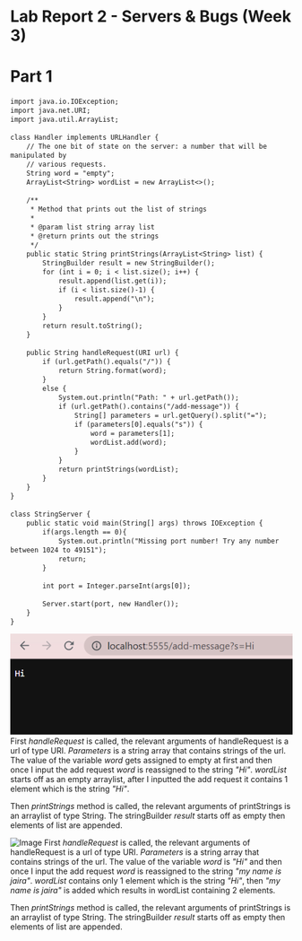 # **Lab Report 2 - Servers & Bugs (Week 3)**

# **Part 1**
```
import java.io.IOException;
import java.net.URI;
import java.util.ArrayList;

class Handler implements URLHandler {
    // The one bit of state on the server: a number that will be manipulated by
    // various requests.
    String word = "empty";
    ArrayList<String> wordList = new ArrayList<>();

    /**
     * Method that prints out the list of strings
     * 
     * @param list string array list
     * @return prints out the strings
     */
    public static String printStrings(ArrayList<String> list) {
        StringBuilder result = new StringBuilder();
        for (int i = 0; i < list.size(); i++) {
            result.append(list.get(i));
            if (i < list.size()-1) {
                result.append("\n");
            }
        }
        return result.toString();
    }

    public String handleRequest(URI url) {
        if (url.getPath().equals("/")) {
            return String.format(word);
        }
        else {
            System.out.println("Path: " + url.getPath());
            if (url.getPath().contains("/add-message")) {
                String[] parameters = url.getQuery().split("=");
                if (parameters[0].equals("s")) {
                    word = parameters[1];
                    wordList.add(word);
                }
            }
            return printStrings(wordList);
        }
    }
}

class StringServer {
    public static void main(String[] args) throws IOException {
        if(args.length == 0){
            System.out.println("Missing port number! Try any number between 1024 to 49151");
            return;
        }

        int port = Integer.parseInt(args[0]);

        Server.start(port, new Handler());
    }
}
```
![Image](https://github.com/jcaylao/LabReport2/blob/main/Screenshot%202023-02-05%20140628.png?raw=true)
First *handleRequest* is called, the relevant arguments of handleRequest is a url of type URI. *Parameters* is a string array that contains strings of the url. The value of the variable *word* gets assigned to empty at first and then once I input the add request *word* is reassigned to the string *"Hi"*. *wordList* starts off as an empty arraylist, after I inputted the add request it contains 1 element which is the string *"Hi"*.

Then *printStrings* method is called, the relevant arguments of printStrings is an arraylist of type String. The stringBuilder *result* starts off as empty then elements of list are appended.

![Image](https://user-images.githubusercontent.com/122569462/216848724-2effe37c-ae58-46a6-ad49-aa7fb1ecab5d.png)
First *handleRequest* is called, the relevant arguments of handleRequest is a url of type URI. *Parameters* is a string array that contains strings of the url. The value of the variable *word* is *"Hi"* and then once I input the add request *word* is reassigned to the string *"my name is jaira"*. *wordList* contains only 1 element which is the string *"Hi"*, then *"my name is jaira"* is added which results in wordList containing 2 elements.

Then *printStrings* method is called, the relevant arguments of printStrings is an arraylist of type String. The stringBuilder *result* starts off as empty then elements of list are appended.
